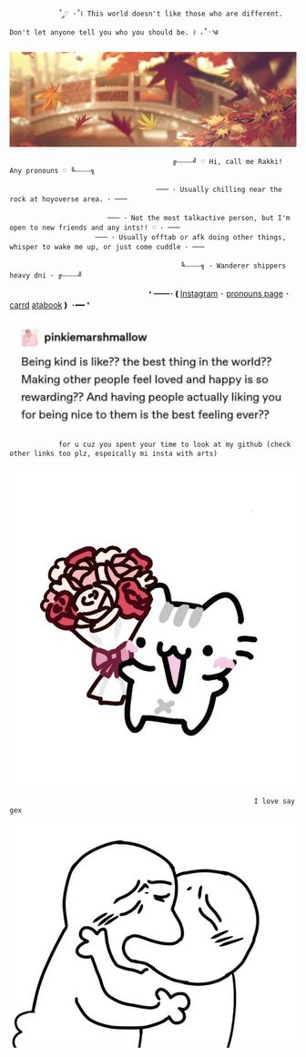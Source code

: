 				˚ ༘♡ ·˚꒰ This world doesn't like those who are different. Don't let anyone tell you who you should be. ꒱ ₊˚ˑ༄

![image alt](https://github.com/Rakki-boop/Rakki-boop/blob/05561e7b2979a3a530d253a39e0d9a32c8663fe4/6292878db61d36c92e7f9bc6262e039b.jpg)

											╔⏤⏤⏤╝ ♡ Hi, call me Rakki! Any pronouns ♡ ╚⏤⏤⏤╗
				      
										─── ･ Usually chilling near the rock at hoyoverse area. ･ ───

							─── ･ Not the most talkactive person, but I'm open to new friends and any ints!! ♡ ･ ───
					     ─── ･ Usually offtab or afk doing other things, whisper to wake me up, or just come cuddle ･ ───

									 		  ╚⏤⏤⏤╗ ･ Wanderer shippers heavy dni ･ ╔⏤⏤⏤╝
ㅤㅤㅤㅤㅤㅤㅤㅤㅤㅤㅤㅤㅤㅤㅤㅤㅤㅤㅤ❛ ━━･❪[Instagram](https://www.instagram.com/rakki.art/?g=5) ･ [pronouns page](https://en.pronouns.page/@Rakki) ･ [carrd](https://rakkiicard.carrd.co) [atabook](https://rakki.atabook.org/?page=1)❫ ･━━ ❜ 
	
			 
   ![image alt](https://github.com/Rakki-boop/Rakki-boop/blob/b4a1f74dfd9657815a8f0c69189d15d1ab8707ef/Screenshot_20250820_202029_Instagram.jpg)

				for u cuz you spent your time to look at my github (check other links too plz, espeically mi insta with arts)
![image alt](https://github.com/Rakki-boop/Rakki-boop/blob/23d8991ef9c59469597fbc01f742e76132510f4d/eefbef3b5c4823a26374a64a91c1df25.jpg)

																I love say gex

![image alt](https://github.com/Rakki-boop/Rakki-boop/blob/23d8991ef9c59469597fbc01f742e76132510f4d/5ef0bafa1ee15c867ee3188d3afba4a0.jpg)
